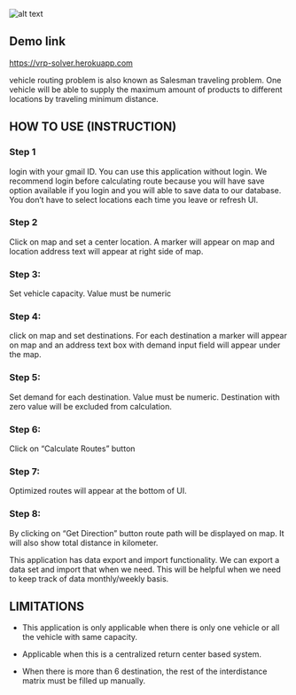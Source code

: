 ![alt text](https://raw.githubusercontent.com/mh-rafi/vrp-solver/master/vrp-thumbnail.jpg)

## Demo link
https://vrp-solver.herokuapp.com

vehicle routing problem is also known as Salesman traveling problem.
One vehicle will be able to supply the maximum amount of products to different locations by traveling minimum distance.

## HOW TO USE (INSTRUCTION)
### Step 1

login with your gmail ID. You can use this application without login. We recommend login before calculating route because you will have save option available if you login and you will able to save data to our database. You don’t have to select locations each time you leave or refresh UI.

### Step 2
Click on map and set a center location. A marker will appear on map and location address text will appear at right side of map.

### Step 3: 
Set vehicle capacity. Value must be numeric

### Step 4: 
click on map and set destinations. For each destination a marker will appear on map and an address text box with demand input field will appear under the map.

### Step 5: 
Set demand for each destination. Value must be numeric. Destination with zero value will be excluded from calculation.

### Step 6: 
Click on “Calculate Routes” button

### Step 7: 
Optimized routes will appear at the bottom of UI.

### Step 8: 
By clicking on “Get Direction” button route path will be displayed on map. It will also show total distance in kilometer.


This application has data export and import functionality. We can export a data set and import that when we need. This will be helpful when we need to keep track of data monthly/weekly basis.


## LIMITATIONS
* This application is only applicable when there is only one vehicle or all the vehicle with same capacity.

* Applicable when this is a centralized return center based system.

* When there is more than 6 destination, the rest of the interdistance matrix must be filled up manually.

    

